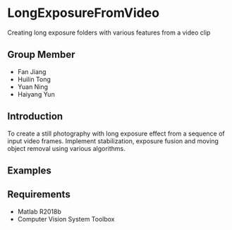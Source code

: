 # LongExposureFromVideo
Creating long exposure folders with various features from a video clip

## Group Member
- Fan Jiang
- Huilin Tong
- Yuan Ning
- Haiyang Yun

## Introduction
To create a still photography with long exposure effect from a sequence of input video frames.
Implement stabilization, exposure fusion and moving object removal using various algorithms.

## Examples

## Requirements
- Matlab R2018b
- Computer Vision System Toolbox

